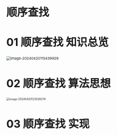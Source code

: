 # 顺序查找 



# 01 顺序查找 知识总览

<img src="https://cvp.oss-cn-shanghai.aliyuncs.com/picgo/202404201154030.png" alt="image-20240420115439929" style="zoom: 67%;" />



# 02 顺序查找 算法思想

<img src="https://cvp.oss-cn-shanghai.aliyuncs.com/picgo/202404201230462.png" alt="image-20240420123026374" style="zoom:50%;" />



# 03 顺序查找 实现

